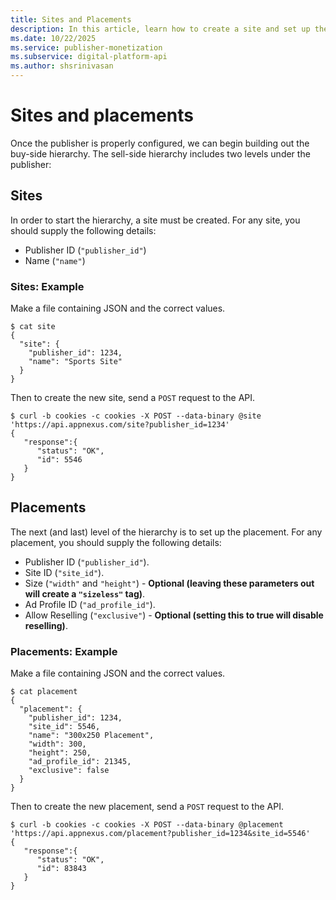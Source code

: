 ```yaml
---
title: Sites and Placements
description: In this article, learn how to create a site and set up the placement by providing the necessary fields and details.
ms.date: 10/22/2025
ms.service: publisher-monetization
ms.subservice: digital-platform-api
ms.author: shsrinivasan
---
```


# Sites and placements

Once the publisher is properly configured, we can begin building out the buy-side hierarchy. The sell-side hierarchy includes two levels under the publisher:

## Sites

In order to start the hierarchy, a site must be created. For any site, you should supply the following details:

- Publisher ID (`"publisher_id"`)
- Name (`"name"`)

### Sites: Example

Make a file containing JSON and the correct values.

```
$ cat site
{
  "site": {
    "publisher_id": 1234,
    "name": "Sports Site"
  }
}
```

Then to create the new site, send a `POST` request to the API.

```
$ curl -b cookies -c cookies -X POST --data-binary @site 'https://api.appnexus.com/site?publisher_id=1234'
{
   "response":{
      "status": "OK",
      "id": 5546
   }
}
```

## Placements

The next (and last) level of the hierarchy is to set up the placement. For any placement, you should supply the following details:

- Publisher ID (`"publisher_id"`).
- Site ID (`"site_id"`).
- Size (`"width"` and `"height"`) - **Optional (leaving these parameters out will create a `"sizeless"` tag)**.
- Ad Profile ID (`"ad_profile_id"`).
- Allow Reselling (`"exclusive"`) - **Optional (setting this to true will disable reselling)**.

### Placements: Example

Make a file containing JSON and the correct values.

```
$ cat placement
{
  "placement": {
    "publisher_id": 1234,
    "site_id": 5546,
    "name": "300x250 Placement",
    "width": 300,
    "height": 250,
    "ad_profile_id": 21345,
    "exclusive": false
  }
}
```

Then to create the new placement, send a `POST` request to the API.

```
$ curl -b cookies -c cookies -X POST --data-binary @placement 'https://api.appnexus.com/placement?publisher_id=1234&site_id=5546'
{
   "response":{
      "status": "OK",
      "id": 83843
   }
}
```
